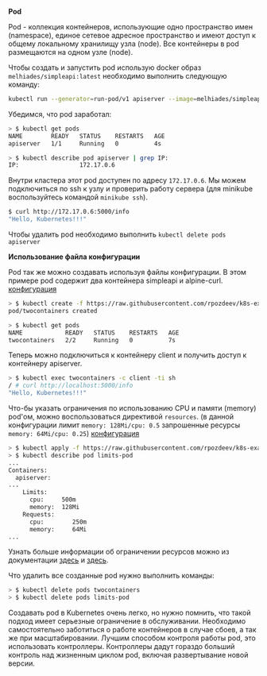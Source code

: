**Pod**

Pod - коллекция контейнеров, использующие одно пространство имен (namespace), единое сетевое адресное пространство и имеют доступ к общему локальному хранилищу узла (node). Все контейнеры в pod размещаются на одном узле (node).

Чтобы создать и запустить pod использую docker образ `melhiades/simpleapi:latest` необходимо выполнить следующую команду:

```bash
kubectl run --generator=run-pod/v1 apiserver --image=melhiades/simpleapi:latest
```

Убедимся, что pod заработал:

```bash
> $ kubectl get pods                                                                                                                
NAME        READY   STATUS    RESTARTS   AGE
apiserver   1/1     Running   0          4s

> $ kubectl describe pod apiserver | grep IP:                                                                                       
IP:                 172.17.0.6
```

Внутри кластера этот pod доступен по адресу `172.17.0.6`. Мы можем подключиться по ssh к узлу и проверить работу сервера (для minikube воспользуйтесь командой `minikube ssh`). 

```bash
$ curl http://172.17.0.6:5000/info
"Hello, Kubernetes!!!"
```

Чтобы удалить pod необходимо выполнить ```kubectl delete pods apiserver```

**Использование файла конфигурации**

Pod так же можно создавать используя файлы конфигурации. В этом примере pod содержит два контейнера simpleapi и alpine-curl. [конфигурация](https://raw.githubusercontent.com/rpozdeev/k8s-examples/master/configs/pod/pod.yaml)

```bash
> $ kubectl create -f https://raw.githubusercontent.com/rpozdeev/k8s-examples/master/configs/pod/pod.yaml
pod/twocontainers created

> $ kubectl get pods                                                                                                
NAME            READY   STATUS    RESTARTS   AGE
twocontainers   2/2     Running   0          7s
```

Теперь можно подключиться к контейнеру client и получить доступ к контейнеру apiserver.

```bash
> $ kubectl exec twocontainers -c client -ti sh                                                                         
/ # curl http://localhost:5000/info
"Hello, Kubernetes!!!"
```

Что-бы указать ограничения по использованию CPU и памяти (memory) pod'ом, можно воспользоваться директивой `resources`. (в данной конфигурации лимит `memory: 128Mi/cpu: 0.5` запрошенные ресурсы `memory: 64Mi/cpu: 0.25`)  [конфигурация](https://raw.githubusercontent.com/rpozdeev/k8s-examples/master/configs/pod/limits-pod.yaml)

```bash
> $ kubectl apply -f https://raw.githubusercontent.com/rpozdeev/k8s-examples/master/configs/pod/limits-pod.yaml
> $ kubectl describe pod limits-pod  
...
Containers:
  apiserver:
...
    Limits:
      cpu:     500m
      memory:  128Mi
    Requests:
      cpu:        250m
      memory:     64Mi
...
```

Узнать больше информации об ограничении ресурсов можно из документации [здесь](https://kubernetes.io/docs/tasks/configure-pod-container/assign-memory-resource/) и [здесь](https://kubernetes.io/docs/concepts/configuration/manage-compute-resources-container/).

Что удалить все созданные pod нужно выполнить команды:

```bash
> $ kubectl delete pods twocontainers
> $ kubectl delete pods limits-pod
```

Создавать pod в Kubernetes очень легко, но нужно помнить, что такой подход имеет серьезные ограничение в обслуживании. Необходимо самостоятельно заботиться о работе контейнеров в случае сбоев, а так же при масштабировании. Лучшим способом контроля работы pod, это использовать контроллеры. Контроллеры дадут гораздо больший контроль над жизненным циклом pod, включая развертывание новой версии.
